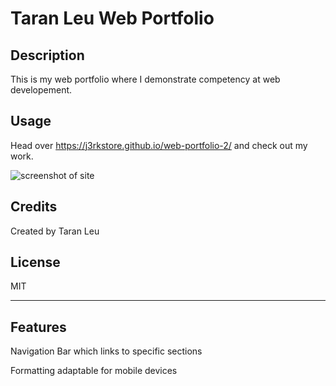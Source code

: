 # Taran Leu Web Portfolio

## Description

This is my web portfolio where I demonstrate competency at web developement.

## Usage

Head over https://j3rkstore.github.io/web-portfolio-2/ and check out my work.

![screenshot of site](https://user-images.githubusercontent.com/59859758/207996121-36b9b4fb-8c5f-4d3c-8b94-a57c158c08f9.png)


## Credits

Created by Taran Leu

## License

MIT

---

## Features

Navigation Bar which links to specific sections

Formatting adaptable for mobile devices
